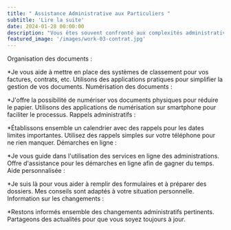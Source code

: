 ```yaml
---
title: " Assistance Administrative aux Particuliers "
subtitle: 'Lire la suite'
date: 2024-01-28 00:00:00
description: "Vous êtes souvent confronté aux complexités administratives liées, à la gestion des documents, aux administrations" 
featured_image: '/images/work-03-contrat.jpg'
---
```


Organisation des documents :

*Je vous aide à mettre en place des systèmes de classement pour vos factures, contrats, etc.
Utilisons des applications pratiques pour simplifier la gestion de vos documents.
Numérisation des documents :

*J'offre la possibilité de numériser vos documents physiques pour réduire le papier.
Utilisons des applications de numérisation sur smartphone pour faciliter le processus.
Rappels administratifs :

*Établissons ensemble un calendrier avec des rappels pour les dates limites importantes.
Utilisez des rappels simples sur votre téléphone pour ne rien manquer.
Démarches en ligne :

*Je vous guide dans l'utilisation des services en ligne des administrations.
Offre d'assistance pour les démarches en ligne afin de gagner du temps.
Aide personnalisée :

*Je suis là pour vous aider à remplir des formulaires et à préparer des dossiers.
Mes conseils sont adaptés à votre situation personnelle.
Information sur les changements :

*Restons informés ensemble des changements administratifs pertinents.
Partageons des actualités pour que vous soyez toujours à jour.

